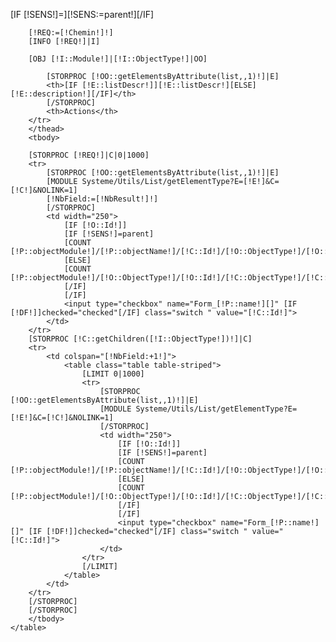 [IF [!SENS!]=][!SENS:=parent!][/IF]

        [!REQ:=[!Chemin!]!]
        [INFO [!REQ!]|I]

        [OBJ [!I::Module!]|[!I::ObjectType!]|OO]
<div class="table-responsive">
    <table class="table table-striped">
        <thead>
        <tr>

            [STORPROC [!OO::getElementsByAttribute(list,,1)!]|E]
            <th>[IF [!E::listDescr!]][!E::listDescr!][ELSE][!E::description!][/IF]</th>
            [/STORPROC]
            <th>Actions</th>
        </tr>
        </thead>
        <tbody>

        [STORPROC [!REQ!]|C|0|1000]
        <tr>
            [STORPROC [!OO::getElementsByAttribute(list,,1)!]|E]
            [MODULE Systeme/Utils/List/getElementType?E=[!E!]&C=[!C!]&NOLINK=1]
            [!NbField:=[!NbResult!]!]
            [/STORPROC]
            <td width="250">
                [IF [!O::Id!]]
                [IF [!SENS!]=parent]
                [COUNT [!P::objectModule!]/[!P::objectName!]/[!C::Id!]/[!O::ObjectType!]/[!O::Id!]|DF]
                [ELSE]
                [COUNT [!P::objectModule!]/[!O::ObjectType!]/[!O::Id!]/[!C::ObjectType!]/[!C::Id!]|DF]
                [/IF]
                [/IF]
                <input type="checkbox" name="Form_[!P::name!][]" [IF [!DF!]]checked="checked"[/IF] class="switch " value="[!C::Id!]">
            </td>
        </tr>
        [STORPROC [!C::getChildren([!I::ObjectType!])!]|C]
        <tr>
            <td colspan="[!NbField:+1!]">
                <table class="table table-striped">
                    [LIMIT 0|1000]
                    <tr>
                        [STORPROC [!OO::getElementsByAttribute(list,,1)!]|E]
                        [MODULE Systeme/Utils/List/getElementType?E=[!E!]&C=[!C!]&NOLINK=1]
                        [/STORPROC]
                        <td width="250">
                            [IF [!O::Id!]]
                            [IF [!SENS!]=parent]
                            [COUNT [!P::objectModule!]/[!P::objectName!]/[!C::Id!]/[!O::ObjectType!]/[!O::Id!]|DF]
                            [ELSE]
                            [COUNT [!P::objectModule!]/[!O::ObjectType!]/[!O::Id!]/[!C::ObjectType!]/[!C::Id!]|DF]
                            [/IF]
                            [/IF]
                            <input type="checkbox" name="Form_[!P::name!][]" [IF [!DF!]]checked="checked"[/IF] class="switch " value="[!C::Id!]">
                        </td>
                    </tr>
                    [/LIMIT]
                </table>
            </td>
        </tr>
        [/STORPROC]
        [/STORPROC]
        </tbody>
    </table>
</div>